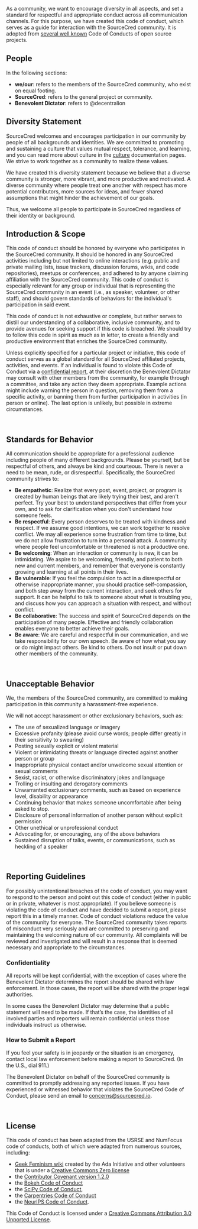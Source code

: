 As a community, we want to encourage diversity in all aspects, and set a standard
for respectful and appropriate conduct across all communication channels. For
this purpose, we have created this code of conduct, which serves as a guide for
interaction with the SourceCred community. It is adopted from [several well known](#license)
Code of Conducts of open source projects.

## People

In the following sections:

 - **we/our**: refers to the members of the SourceCred community, who exist on equal footing.
 - **SourceCred**: refers to the general project or community.
 - **Benevolent Dictator**: refers to @decentralion

## Diversity Statement

SourceCred welcomes and encourages participation in our community by people of 
all backgrounds and identities. We are committed to promoting and sustaining a culture that values mutual respect, tolerance, and learning, and you can read more about culture
in the [culture](../culture) documentation pages. We strive to work together 
as a community to realize these values.

We have created this diversity statement because we believe that a diverse community is stronger, more vibrant, and more productive and motivated. A diverse community where people treat one another with respect has more potential contributors, more sources for ideas, and fewer shared assumptions that might hinder the achievement of our goals.

Thus, we welcome all people to participate in SourceCred regardless of their identity
or background.

## Introduction & Scope

This code of conduct should be honored by everyone who participates in the SourceCred community.
It should be honored in any SourceCred activities including but not limited to
online interactions (e.g. public and private mailing lists, issue trackers, discussion forums, wikis, and code repositories), meetups or conferences, and adhered to by anyone claiming affiliation 
with the SourceCred community. This code of conduct is especially relevant for any
group or individual that is representing the SourceCred community in an event
(i.e., as speaker, volunteer, or other staff), and should govern standards of behaviors
for the individual's participation in said event.

This code of conduct is not exhaustive or complete, but rather serves to distill our understanding of a collaborative, inclusive community, and to provide avenues for seeking support if this
code is breached. We should try to follow this code in spirit as much as in letter, to create a friendly and productive environment that enriches the SourceCred community.

Unless explicitly specified for a particular project or initiative, this code
of conduct serves as a global standard for all SourceCred affiliated projects, activities,
and events. If an individual is found to violate this Code of Conduct via a [confidential report](#confidentiality), at their discretion the Benevolent Dictator may consult with other members from the community, for example through a committee, and take any action they
deem appropriate. Example actions might include warning the person in question,
removing them from a specific activity, or banning them from further participation in 
activities (in person or online). The last option is unlikely, but possible in extreme
circumstances.

<br>

## Standards for Behavior

All communication should be appropriate for a professional audience including people of many different backgrounds. Please be yourself, but be respectful of others, and always be kind and courteous. There is never a need to be mean, rude, or disrespectful. Specifically, the SourceCred community strives to:

 - **Be empathetic**: Realize that every post, event, project, or program is created by human beings that are likely trying their best, and aren't perfect. Try your best to understand perspectives that differ from your own, and to ask for clarification when you don't understand how someone feels.
 - **Be respectful**: Every person deserves to be treated with kindness and respect. If we assume good intentions, we can work together to resolve conflict. We may all experience some frustration from time to time, but we do not allow frustration to turn into a personal attack. A community where
people feel uncomfortable or threatened is not a productive one.
 - **Be welcoming**: When an interaction or community is new, it can be intimidating. We aspire to be welcoming, friendly, and patient to both new and current members, and remember that everyone is constantly growing and learning at all points in their lives.
 - **Be vulnerable**: If you feel the compulsion to act in a disrespectful or otherwise inappropriate manner, you should practice self-compassion, and both step away from the current interaction, and seek others for support. It can be helpful to talk to someone about what is troubling you, and discuss how you can approach a situation with respect, and without conflict. 
 - **Be collaborative**: The success and spirit of SourceCred depends on the participation of many people. Effective and friendly collaboration enables everyone to better achieve their goals.  
 - **Be aware**: We are careful and respectful in our communication, and we take responsibility for our own speech. Be aware of how what you say or do might impact others. Be kind to others. Do not insult or put down other members of the community.

<br>

## Unacceptable Behavior

We, the members of the SourceCred community, are committed to making participation in this community a harassment-free experience.

We will not accept harassment or other exclusionary behaviors, such as:

 * The use of sexualized language or imagery  
 * Excessive profanity (please avoid curse words; people differ greatly in their sensitivity to swearing)  
 * Posting sexually explicit or violent material
 * Violent or intimidating threats or language directed against another person or group
 * Inappropriate physical contact and/or unwelcome sexual attention or sexual comments
 * Sexist, racist, or otherwise discriminatory jokes and language
 * Trolling or insulting and derogatory comments
 * Unwarranted exclusionary comments, such as based on experience level, disability or appearance
 * Continuing behavior that makes someone uncomfortable after being asked to stop.
 * Disclosure of personal information of another person without explicit permission
 * Other unethical or unprofessional conduct
 * Advocating for, or encouraging, any of the above behaviors
 * Sustained disruption of talks, events, or communications, such as heckling of a speaker

<br>

## Reporting Guidelines

For possibly unintentional breaches of the code of conduct, you may want to respond to the person and point out this code of conduct (either in public or in private, whatever is most appropriate). 
If you believe someone is violating the code of conduct and have decided to submit a report, please report this in a timely manner. Code of conduct violations reduce the value of the community for everyone. The SourceCred community takes reports of misconduct very seriously
and are committed to preserving and maintaining the welcoming nature of our community.
All complaints will be reviewed and investigated and will result in a response that is deemed necessary and appropriate to the circumstances. 

### Confidentiality

All reports will be kept confidential, with the exception of cases where the Benevolent Dictator determines the report should be shared with law enforcement. In those cases, the report will be shared with the proper legal authorities.

In some cases the Benevolent Dictator may determine that a public statement will need to be made. If that’s the case, the identities of all involved parties and reporters will remain confidential unless those individuals instruct us otherwise.

### How to Submit a Report

If you feel your safety is in jeopardy or the situation is an emergency, contact local law enforcement before making a report to SourceCred. (In the U.S., dial 911.)

The Benevolent Dictator on behalf of the SourceCred community is committed to promptly addressing any reported issues. If you have experienced or witnessed behavior that violates the SourceCred Code of Conduct, please send an email to concerns@sourcecred.io.

<br>

## License

This code of conduct has been adapted from the USRSE and NumFocus code of conducts, both of which
were adapted from numerous sources, including:

 - [Geek Feminism wiki](http://geekfeminism.wikia.com/wiki/Conference_anti-harassment/Policy) created by the Ada Initiative and other volunteers that is under a [Creative Commons Zero license](https://creativecommons.org/share-your-work/public-domain/cc0/)
 - the [Contributor Covenant version 1.2.0](http://contributor-covenant.org/version/1/2/0/)
 - the [Bokeh Code of Conduct](https://github.com/bokeh/bokeh/blob/master/CODE_OF_CONDUCT.md)
 - the [SciPy Code of Conduct](https://github.com/jupyter/governance/blob/master/conduct/enforcement.md),
 - the [Carpentries Code of Conduct](https://docs.carpentries.org/topic_folders/policies/code-of-conduct.html#enforcement-manual)
 - the [NeurIPS Code of Conduct](https://nips.cc/public/CodeOfConduct).

This Code of Conduct is licensed under a [Creative Commons Attribution 3.0 Unported License](https://creativecommons.org/licenses/by/3.0/).
